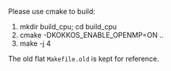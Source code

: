 Please use cmake to build:

1. mkdir build_cpu; cd build_cpu
2. cmake -DKOKKOS_ENABLE_OPENMP=ON ..
3. make -j 4

The old flat `Makefile.old` is kept for reference.
